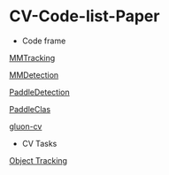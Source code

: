 # CV-Code-list-Paper

- Code frame

[MMTracking](https://github.com/open-mmlab/mmtracking)

[MMDetection](https://github.com/open-mmlab/mmdetection)

[PaddleDetection](https://github.com/PaddlePaddle/PaddleDetection)

[PaddleClas](https://github.com/PaddlePaddle/PaddleClas)

[gluon-cv](https://github.com/dmlc/gluon-cv)


- CV Tasks

[Object Tracking](https://github.com/luanshiyinyang/awesome-multiple-object-tracking)
